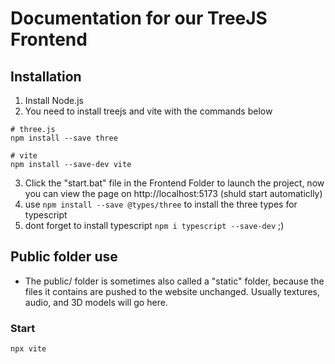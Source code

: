 # Documentation for our TreeJS Frontend

## Installation
1. Install Node.js
2. You need to install treejs and vite with the commands below
```console
# three.js
npm install --save three

# vite
npm install --save-dev vite
```
3. Click the "start.bat" file in the Frontend Folder to launch the project, now you can view the page on http://localhost:5173 (shuld start automaticlly)
4. use ```npm install --save @types/three``` to install the three types for typescript
5. dont forget to install typescript ```npm i typescript --save-dev``` ;)

## Public folder use
- The public/ folder is sometimes also called a "static" folder, because the files it contains are pushed to the website unchanged. Usually textures, audio, and 3D models will go here.

### Start
```npx vite```